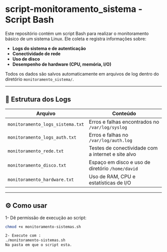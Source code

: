 # script-monitoramento_sistema - Script Bash

Este repositório contém um script Bash para realizar o monitoramento básico de um sistema Linux. Ele coleta e registra informações sobre:

- **Logs do sistema e de autenticação**
- **Conectividade de rede**
- **Uso de disco**
- **Desempenho de hardware (CPU, memória, I/O)**

Todos os dados são salvos automaticamente em arquivos de log dentro do diretório `monitoramento_sistema/`.

---

## 📂 Estrutura dos Logs

| Arquivo                         | Conteúdo                                             |
|--------------------------------|------------------------------------------------------|
| `monitoramento_logs_sistema.txt` | Erros e falhas encontrados no `/var/log/syslog`      |
| `monitoramento_logs_auth.txt`   | Erros e falhas no `/var/log/auth.log`                |
| `monitoramento_rede.txt`        | Testes de conectividade com a internet e site alvo   |
| `monitoramento_disco.txt`       | Espaço em disco e uso de diretório `/home/david`     |
| `monitoramento_hardware.txt`    | Uso de RAM, CPU e estatísticas de I/O                |

---

## ⚙️ Como usar

1- Dê permissão de execução ao script:
   ```bash
   chmod +x monitoramento-sistemas.sh

2- Execute com :
./monitoramento-sistemas.sh
Na pasta em que o script esta.

